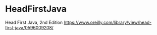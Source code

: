 # HeadFirstJava
Head First Java, 2nd Edition
https://www.oreilly.com/library/view/head-first-java/0596009208/
